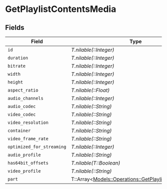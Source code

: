 # GetPlaylistContentsMedia


## Fields

| Field                                                                                                       | Type                                                                                                        | Required                                                                                                    | Description                                                                                                 | Example                                                                                                     |
| ----------------------------------------------------------------------------------------------------------- | ----------------------------------------------------------------------------------------------------------- | ----------------------------------------------------------------------------------------------------------- | ----------------------------------------------------------------------------------------------------------- | ----------------------------------------------------------------------------------------------------------- |
| `id`                                                                                                        | *T.nilable(::Integer)*                                                                                      | :heavy_minus_sign:                                                                                          | N/A                                                                                                         | 15                                                                                                          |
| `duration`                                                                                                  | *T.nilable(::Integer)*                                                                                      | :heavy_minus_sign:                                                                                          | N/A                                                                                                         | 141416                                                                                                      |
| `bitrate`                                                                                                   | *T.nilable(::Integer)*                                                                                      | :heavy_minus_sign:                                                                                          | N/A                                                                                                         | 2273                                                                                                        |
| `width`                                                                                                     | *T.nilable(::Integer)*                                                                                      | :heavy_minus_sign:                                                                                          | N/A                                                                                                         | 1920                                                                                                        |
| `height`                                                                                                    | *T.nilable(::Integer)*                                                                                      | :heavy_minus_sign:                                                                                          | N/A                                                                                                         | 814                                                                                                         |
| `aspect_ratio`                                                                                              | *T.nilable(::Float)*                                                                                        | :heavy_minus_sign:                                                                                          | N/A                                                                                                         | 2.35                                                                                                        |
| `audio_channels`                                                                                            | *T.nilable(::Integer)*                                                                                      | :heavy_minus_sign:                                                                                          | N/A                                                                                                         | 2                                                                                                           |
| `audio_codec`                                                                                               | *T.nilable(::String)*                                                                                       | :heavy_minus_sign:                                                                                          | N/A                                                                                                         | aac                                                                                                         |
| `video_codec`                                                                                               | *T.nilable(::String)*                                                                                       | :heavy_minus_sign:                                                                                          | N/A                                                                                                         | h264                                                                                                        |
| `video_resolution`                                                                                          | *T.nilable(::String)*                                                                                       | :heavy_minus_sign:                                                                                          | N/A                                                                                                         | 1080                                                                                                        |
| `container`                                                                                                 | *T.nilable(::String)*                                                                                       | :heavy_minus_sign:                                                                                          | N/A                                                                                                         | mp4                                                                                                         |
| `video_frame_rate`                                                                                          | *T.nilable(::String)*                                                                                       | :heavy_minus_sign:                                                                                          | N/A                                                                                                         | 24p                                                                                                         |
| `optimized_for_streaming`                                                                                   | *T.nilable(::Integer)*                                                                                      | :heavy_minus_sign:                                                                                          | N/A                                                                                                         | 0                                                                                                           |
| `audio_profile`                                                                                             | *T.nilable(::String)*                                                                                       | :heavy_minus_sign:                                                                                          | N/A                                                                                                         | lc                                                                                                          |
| `has64bit_offsets`                                                                                          | *T.nilable(T::Boolean)*                                                                                     | :heavy_minus_sign:                                                                                          | N/A                                                                                                         | false                                                                                                       |
| `video_profile`                                                                                             | *T.nilable(::String)*                                                                                       | :heavy_minus_sign:                                                                                          | N/A                                                                                                         | high                                                                                                        |
| `part`                                                                                                      | T::Array<[Models::Operations::GetPlaylistContentsPart](../../models/operations/getplaylistcontentspart.md)> | :heavy_minus_sign:                                                                                          | N/A                                                                                                         |                                                                                                             |
